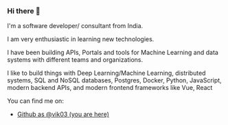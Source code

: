 ### Hi there 👋

<!--
**vik03/vik03** is a ✨ _special_ ✨ repository because its `README.md` (this file) appears on your GitHub profile.

Here are some ideas to get you started:

- 🔭 I’m currently working on ...
- 🌱 I’m currently learning ...
- 👯 I’m looking to collaborate on ...
- 🤔 I’m looking for help with ...
- 💬 Ask me about ...
- 📫 How to reach me: ...
- 😄 Pronouns: ...
- ⚡ Fun fact: ...
-->

I'm a software developer/ consultant from India.

I am very enthusiastic in learning new technologies.

I have been building APIs, Portals and tools for Machine Learning and data systems with different teams and organizations.

I like to build things with Deep Learning/Machine Learning, distributed systems, SQL and NoSQL databases, Postgres, Docker, Python, JavaScript, modern backend APIs, and modern frontend frameworks like Vue, React

You can find me on:
<ul>
  <li> <a href="https://github.com/vik03">Github as @vik03 (you are here)</a></li>
 </ul>

